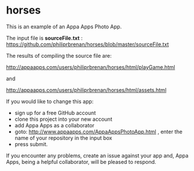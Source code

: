 # horses
This is an example of an Appa Apps Photo App.

The input file is **sourceFile.txt** :  https://github.com/philiprbrenan/horses/blob/master/sourceFile.txt

The results of compiling the source file are:

 http://appaapps.com/users/philiprbrenan/horses/html/playGame.html
 
and

http://appaapps.com/users/philiprbrenan/horses/html/assets.html

If you would like to change this app:

- sign up for a free GitHub account
- clone this project into your new account
- add Appa Apps as a collaborator
- goto: http://www.appaapps.com/AppaAppsPhotoApp.html , enter the name of your repository in the input box
- press submit.  

If you encounter any problems, create an issue against your app and, Appa Apps, being a helpful collaborator, will be pleased to respond.
